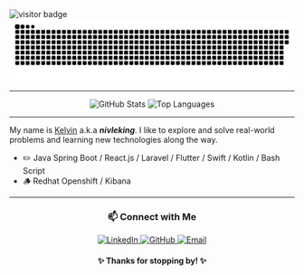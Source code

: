 <div>
  <img src="https://visitor-badge.laobi.icu/badge?page_id=nivleking.nivleking&" alt="visitor badge"/>
</div>

<div align="center">
  <img src="https://raw.githubusercontent.com/nivleking/nivleking/output/github-contribution-grid-snake-dark.svg" alt="Snake Animation"/>
</div>

---

<div align="center">
  <img src="https://github-readme-stats.vercel.app/api?username=nivleking&show_icons=true&bg_color=30,e96443,904e95&text_color=ffffff&title_color=ffffff&icon_color=ffffff&hide_border=true" height="150" alt="GitHub Stats"/>
  <img src="https://github-readme-stats.vercel.app/api/top-langs/?username=nivleking&layout=compact&bg_color=30,e96443,904e95&text_color=ffffff&title_color=ffffff&icon_color=ffffff&hide_border=true" height="150" alt="Top Languages"/>
</div>

---

<div>
  <p>
    My name is <u>Kelvin</u> a.k.a <b><i>nivleking</i></b>. I like to explore and solve real-world problems and learning new technologies along the way.
  </p>

  <ul>
    <li>
      ✏️ Java Spring Boot / React.js / Laravel / Flutter / Swift / Kotlin / Bash Script
    </li>
    <li>
      🪵 Redhat Openshift / Kibana
    </li>
  </ul>
</div>

---

<div align="center">
  <h3>📫 Connect with Me</h3>
  <p>
    <a href="https://www.linkedin.com/in/kelvinsidhartasie" target="_blank">
      <img src="https://img.shields.io/badge/LinkedIn-kelvinsidhartasie-blue?style=flat&logo=linkedin" alt="LinkedIn"/>
    </a>
    <a href="https://github.com/nivleking" target="_blank">
      <img src="https://img.shields.io/badge/GitHub-nivleking-black?style=flat&logo=github" alt="GitHub"/>
    </a>
    <a href="mailto:kelvinsidhartasie@gmail.com" target="_blank">
      <img src="https://img.shields.io/badge/kelvinsidhartasie@gmail.com-red?style=flat&logo=gmail" alt="Email"/>
    </a>
  </p>
</div>

<div align="center">
  <h4>✨ Thanks for stopping by! ✨</h4>
</div>
